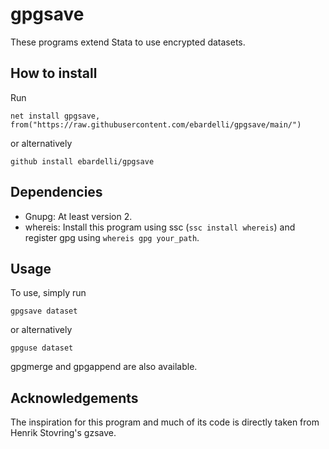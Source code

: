 # gpgsave

These programs extend Stata to use encrypted datasets.

## How to install
Run

    net install gpgsave, from("https://raw.githubusercontent.com/ebardelli/gpgsave/main/")

or alternatively
    
    github install ebardelli/gpgsave

## Dependencies
- Gnupg: At least version 2.
- whereis: Install this program using ssc (```ssc install whereis```) and register gpg using ```whereis gpg your_path```.

## Usage
To use, simply run
    
    gpgsave dataset

or alternatively
    
    gpguse dataset

gpgmerge and gpgappend are also available.

## Acknowledgements
The inspiration for this program and much of its code is directly taken from Henrik Stovring's gzsave.

